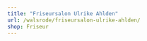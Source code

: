 ```yaml
---
title: "Friseursalon Ulrike Ahlden"
url: /walsrode/friseursalon-ulrike-ahlden/
shop: Friseur
---
```

